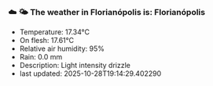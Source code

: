 ### ☁️ 🌤️  The weather in Florianópolis is: Florianópolis

- Temperature: 17.34°C
- On flesh: 17.61°C
- Relative air humidity: 95%
- Rain: 0.0 mm
- Description: Light intensity drizzle
- last updated: 2025-10-28T19:14:29.402290
